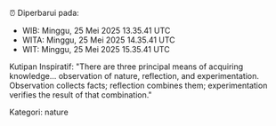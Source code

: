 ⏰ Diperbarui pada:
- WIB: Minggu, 25 Mei 2025 13.35.41 UTC
- WITA: Minggu, 25 Mei 2025 14.35.41 UTC
- WIT: Minggu, 25 Mei 2025 15.35.41 UTC

Kutipan Inspiratif:
"There are three principal means of acquiring knowledge... observation of nature, reflection, and experimentation. Observation collects facts; reflection combines them; experimentation verifies the result of that combination."


Kategori: nature

